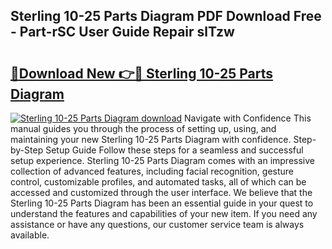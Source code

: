 ## Sterling 10-25 Parts Diagram PDF Download Free - Part-rSC User Guide Repair slTzw

# <h2><a href="http://dftsth.blite.top/?on=Sterling+10-25+Parts+Diagram">🔗Download New 👉🔴 Sterling 10-25 Parts Diagram</a></h2>

[![Sterling 10-25 Parts Diagram download](https://i.imgur.com/lujVjoI.png)](http://dftsth.blite.top/?on=Sterling+10-25+Parts+Diagram)
Navigate with Confidence This manual guides you through the process of setting up, using, and maintaining your new Sterling 10-25 Parts Diagram with confidence. Step-by-Step Setup Guide Follow these steps for a seamless and successful setup experience. Sterling 10-25 Parts Diagram comes with an impressive collection of advanced features, including facial recognition, gesture control, customizable profiles, and automated tasks, all of which can be accessed and customized through the user interface. We believe that the Sterling 10-25 Parts Diagram has been an essential guide in your quest to understand the features and capabilities of your new item. If you need any assistance or have any questions, our customer service team is always available.

